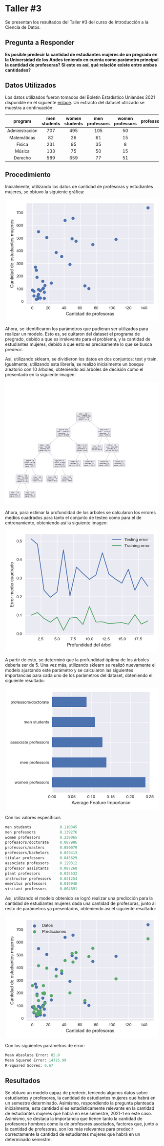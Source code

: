 # Taller #3
Se presentan los resultados del Taller #3 del curso de Introducción a la Ciencia de Datos.

## Pregunta a Responder
**Es posible predecir la cantidad de estudiantes mujeres de un pregrado en la Universidad de los Andes teniendo en cuenta como parámetro principal la cantidad de profesoras? Si esto es así, qué relación existe entre ambas cantidades?**
<!--- https://towardsdatascience.com/train-a-regression-model-using-a-decision-tree-70012c22bcc1 --->
<!--- https://www.datacareer.de/blog/random-forest-in-python-with-scikit-learn/ --->

## Datos Utilizados
Los datos utilizados fueron tomados del Boletín Estadístico Uniandes 2021 disponible en el siguiente [enlace](https://planeacion.uniandes.edu.co/images/BoletinEstadistico/ComplementoEstadistico/SuplementoEstadistico2021.pdf). Un extracto del dataset utilizado se muestra a continuación:

| program | men students | women students | men professors | women professors | professors/doctorate | professors/masters | professors/bachelors | titular professors | associate professors | professor assistants | plant professors | instructor professors | emeritus professors | visitant professors |
| :---: | :---: | :---: | :---: | :---: | :---: | :---: | :---: | :---: | :---: | :---: | :---: | :---: | :---: | :---: |
| Administración | 707 | 495 | 105 | 50 | 55 | 10 | 0 | 4 | 25.5 | 27 | 0 | 1 | 1 | 0.5 |
| Matemáticas | 82 | 26 | 61 | 15	| 38 | 9 | 4 | 3.50 | 24 | 4 | 16 | 0 | 0	| 0 |
| Física | 231 | 95	| 35 | 8 | 23 | 2 | 0 | 4.50 | 16 | 1 | 0 |	0 |	0 |	0 |
| Música | 133 | 75 | 50 | 15 | 8	| 11 | 2 | 0	| 13.50	| 6	| 0	| 0	| 0	| 1 | 
| Derecho	| 589	| 659	| 77 | 51	| 35 | 6 | 0	| 3.50 | 29.10 | 8	| 0	| 0	| 0	| 0 |

## Procedimiento

Inicialmente, utilizando los datos de cantidad de profesoras y estudiantes mujeres, se obtuvo la siguiente gráfica:

<p align="center">
  <img src="https://github.com/dfdiazc/IntroCienciaDatos3/blob/main/results/data.png?raw=true">
</p>

Ahora, se identificaron los parámetros que pudieran ser utilizados para realizar un modelo. Esto es, se quitaron del dataset el programa de pregrado, debido a que es irrelevante para el problema, y la cantidad de estudiantes mujeres, debido a que esto es precisamente lo que se busca predecir.

Así, utilizando sklearn, se dividieron los datos en dos conjuntos: test y train. Igualmente, utilizando esta librería, se realizó inicialmente un bosque aleatorio con 10 árboles, obteniendo así árboles de decisión como el presentado en la siguiente imagen:

<p align="center">
  <img src="https://github.com/dfdiazc/IntroCienciaDatos3/blob/main/results/tree.png?raw=true">
</p>

Ahora, para estimar la profundidad de los árboles se calcularon los errores medios cuadrados para tanto el conjunto de testeo como para el de entrenamiento, obteniendo así la siguiente imagen:

<p align="center">
  <img src="https://github.com/dfdiazc/IntroCienciaDatos3/blob/main/results/error.png?raw=true">
</p>

A partir de esto, se determinó que la profundidad óptima de los árboles debería ser de 5. Una vez más, utilizando sklearn se realizó nuevamente el modelo ajustando este parámetro y se calcularon las siguientes importancias para cada uno de los parámetros del dataset, obteniendo el siguiente resultado:

<p align="center">
  <img src="https://github.com/dfdiazc/IntroCienciaDatos3/blob/main/results/importances.png?raw=true">
</p>

Con los valores específicos

```python
men students             0.110345
men professors           0.139276
women professors         0.239065
professors/doctorate     0.087986
professors/masters       0.050079
professors/bachelors     0.029413
titular professors       0.045629
associate professors     0.129312
professor assistants     0.087268
plant professors         0.035533
instructor professors    0.021254
emeritus professors      0.019948
visitant professors      0.004891
```

Así, utilizando el modelo obtenido se logró realizar una predicción para la cantidad de estudiantes mujeres dada una cantidad de profesoras, junto al resto de parámetros ya presentados, obteniendo así el siguiente resultado:

<p align="center">
  <img src="https://github.com/dfdiazc/IntroCienciaDatos3/blob/main/results/predictions.png?raw=true">
</p>

Con los siguientes parámetros de error:

```python
Mean Absolute Error: 85.0
Mean Squared Error: 14725.99
R-Squared Scores: 0.67
```

## Resultados
Se obtuvo un modelo capaz de predecir, teniendo algunos datos sobre estudiantes y profesores, la cantidad de estudiantes mujeres que habrá en un semestre determinado. Asimismo, respondiendo la pregunta planteada inicialmente, esta cantidad sí es estadísticamente relevante en la cantidad de estudiantes mujeres que habrá en ese semestre, 2021-1 en este caso. Asimismo, se destaca la importancia que tienen tanto la cantidad de profesores hombres como la de profesores asociados, factores que, junto a la cantidad de profesoras, son los más relevantes para predecir correctamente la cantidad de estudiantes mujeres que habrá en un determinado semestre.
